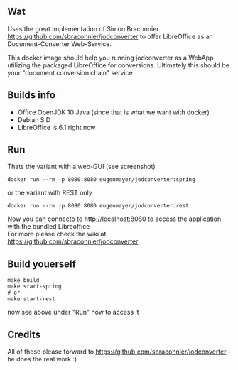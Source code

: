 ## Wat

Uses the great implementation of Simon Braconnier https://github.com/sbraconnier/jodconverter to offer LibreOffice as an Document-Converter Web-Service.   

This docker image should help you running jodconverter as a WebApp utilizing the packaged LibreOffice for conversions. 
Ultimately this should be your "document conversion chain" service

## Builds info

- Office OpenJDK 10 Java (since that is what we want with docker)
- Debian SID
- LibreOffice is 6.1 right now


## Run

Thats the variant with a web-GUI (see screenshot)

    docker run --rm -p 8080:8080 eugenmayer/jodconverter:spring
    
or the variant with REST only

    docker run --rm -p 8080:8080 eugenmayer/jodconverter:rest    

Now you can connecto to http://localhost:8080 to access the application with the bundled Libreoffice    
For more please check the wiki at  https://github.com/sbraconnier/jodconverter
    
## Build youerself

    make build
    make start-spring 
    # or
    make start-rest
    
now see above under "Run" how to access it

## Credits

All of those please forward to https://github.com/sbraconnier/jodconverter - he does the real work :) 

    